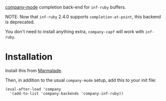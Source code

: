 [company-mode](http://company-mode.github.io/) completion back-end for `inf-ruby` buffers.

NOTE: Now that `inf-ruby` 2.4.0 supports `completion-at-point`, this backend is deprecated.

You don't need to install anything extra, `company-capf` will work with `inf-ruby`.

Installation
===

Install this from [Marmalade](http://marmalade-repo.org/).

Then, in addition to the usual `company-mode` setup, add this to your init file:

```
(eval-after-load 'company
  '(add-to-list 'company-backends 'company-inf-ruby))
```
